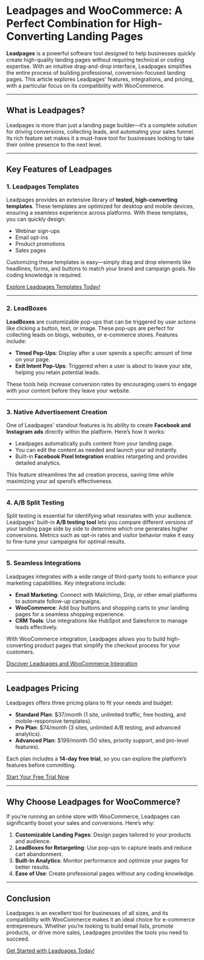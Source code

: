 # Leadpages and WooCommerce: A Perfect Combination for High-Converting Landing Pages

**Leadpages** is a powerful software tool designed to help businesses quickly create high-quality landing pages without requiring technical or coding expertise. With an intuitive drag-and-drop interface, Leadpages simplifies the entire process of building professional, conversion-focused landing pages. This article explores Leadpages’ features, integrations, and pricing, with a particular focus on its compatibility with WooCommerce.

---

## What is Leadpages?

Leadpages is more than just a landing page builder—it’s a complete solution for driving conversions, collecting leads, and automating your sales funnel. Its rich feature set makes it a must-have tool for businesses looking to take their online presence to the next level.

---

## Key Features of Leadpages

### 1. **Leadpages Templates**
Leadpages provides an extensive library of **tested, high-converting templates**. These templates are optimized for desktop and mobile devices, ensuring a seamless experience across platforms. With these templates, you can quickly design:
- Webinar sign-ups
- Email opt-ins
- Product promotions
- Sales pages

Customizing these templates is easy—simply drag and drop elements like headlines, forms, and buttons to match your brand and campaign goals. No coding knowledge is required.

[Explore Leadpages Templates Today!](https://bit.ly/LEadPages)

---

### 2. **LeadBoxes**
**LeadBoxes** are customizable pop-ups that can be triggered by user actions like clicking a button, text, or image. These pop-ups are perfect for collecting leads on blogs, websites, or e-commerce stores. Features include:
- **Timed Pop-Ups**: Display after a user spends a specific amount of time on your page.
- **Exit Intent Pop-Ups**: Triggered when a user is about to leave your site, helping you retain potential leads.

These tools help increase conversion rates by encouraging users to engage with your content before they leave your website.

---

### 3. **Native Advertisement Creation**
One of Leadpages' standout features is its ability to create **Facebook and Instagram ads** directly within the platform. Here’s how it works:
- Leadpages automatically pulls content from your landing page.
- You can edit the content as needed and launch your ad instantly.
- Built-in **Facebook Pixel Integration** enables retargeting and provides detailed analytics.

This feature streamlines the ad creation process, saving time while maximizing your ad spend’s effectiveness.

---

### 4. **A/B Split Testing**
Split testing is essential for identifying what resonates with your audience. Leadpages’ built-in **A/B testing tool** lets you compare different versions of your landing page side by side to determine which one generates higher conversions. Metrics such as opt-in rates and visitor behavior make it easy to fine-tune your campaigns for optimal results.

---

### 5. **Seamless Integrations**
Leadpages integrates with a wide range of third-party tools to enhance your marketing capabilities. Key integrations include:
- **Email Marketing**: Connect with Mailchimp, Drip, or other email platforms to automate follow-up campaigns.
- **WooCommerce**: Add buy buttons and shopping carts to your landing pages for a seamless shopping experience.
- **CRM Tools**: Use integrations like HubSpot and Salesforce to manage leads effectively.

With WooCommerce integration, Leadpages allows you to build high-converting product pages that simplify the checkout process for your customers.

[Discover Leadpages and WooCommerce Integration](https://bit.ly/LEadPages)

---

## Leadpages Pricing

Leadpages offers three pricing plans to fit your needs and budget:
- **Standard Plan**: $37/month (1 site, unlimited traffic, free hosting, and mobile-responsive templates).
- **Pro Plan**: $74/month (3 sites, unlimited A/B testing, and advanced analytics).
- **Advanced Plan**: $199/month (50 sites, priority support, and pro-level features).

Each plan includes a **14-day free trial**, so you can explore the platform’s features before committing.

[Start Your Free Trial Now](https://bit.ly/LEadPages)

---

## Why Choose Leadpages for WooCommerce?

If you’re running an online store with WooCommerce, Leadpages can significantly boost your sales and conversions. Here’s why:
1. **Customizable Landing Pages**: Design pages tailored to your products and audience.
2. **LeadBoxes for Retargeting**: Use pop-ups to capture leads and reduce cart abandonment.
3. **Built-In Analytics**: Monitor performance and optimize your pages for better results.
4. **Ease of Use**: Create professional pages without any coding knowledge.

---

## Conclusion

Leadpages is an excellent tool for businesses of all sizes, and its compatibility with WooCommerce makes it an ideal choice for e-commerce entrepreneurs. Whether you’re looking to build email lists, promote products, or drive more sales, Leadpages provides the tools you need to succeed.

[Get Started with Leadpages Today!](https://bit.ly/LEadPages)
